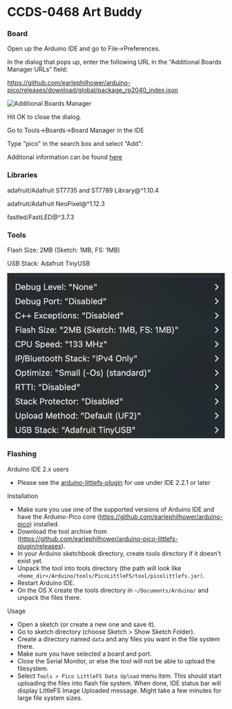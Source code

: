 # CCDS-0468 Art Buddy

### Board 

Open up the Arduino IDE and go to File->Preferences.

In the dialog that pops up, enter the following URL in the “Additional Boards Manager URLs” field: 

https://github.com/earlephilhower/arduino-pico/releases/download/global/package_rp2040_index.json

![Additional Boards Manager](https://arduino-pico.readthedocs.io/en/latest/_images/install1.png)

Hit OK to close the dialog.

Go to Tools->Boards->Board Manager in the IDE

Type "pico" in the search box and select "Add":


Additonal information can be found [here](https://arduino-pico.readthedocs.io/en/latest/install.html)

### Libraries

adafruit/Adafruit ST7735 and ST7789 Library@^1.10.4

adafruit/Adafruit NeoPixel@^1.12.3

fastled/FastLED@^3.7.3

### Tools
Flash Size: 2MB (Sketch: 1MB, FS: 1MB)

USB Stack: Adafruit TinyUSB

![tools](/images/tools.png)

### Flashing 

Arduino IDE 2.x users
- Please see the [arduino-littlefs-plugin](https://github.com/earlephilhower/arduino-littlefs-upload) for use under IDE 2.2.1 or later

Installation
- Make sure you use one of the supported versions of Arduino IDE and have the Arduino-Pico core (https://github.com/earlephilhower/arduino-pico) installed.
- Download the tool archive from (https://github.com/earlephilhower/arduino-pico-littlefs-plugin/releases).
- In your Arduino sketchbook directory, create tools directory if it doesn't exist yet.
- Unpack the tool into tools directory (the path will look like `<home_dir>/Arduino/tools/PicoLittleFS/tool/picolittlefs.jar)`.
- Restart Arduino IDE.
- On the OS X create the tools directory in `~/Documents/Arduino/` and unpack the files there.

Usage
- Open a sketch (or create a new one and save it).
- Go to sketch directory (choose Sketch > Show Sketch Folder).
- Create a directory named `data` and any files you want in the file system there.
- Make sure you have selected a board and port.
- Close the Serial Monitor, or else the tool will not be able to upload the filesystem.
- Select `Tools > Pico LittleFS Data Upload` menu item. This should start uploading the files into flash file system.
  When done, IDE status bar will display LittleFS Image Uploaded message. Might take a few minutes for large file system sizes.
